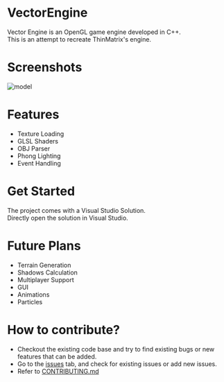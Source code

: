 # VectorEngine
Vector Engine is an OpenGL game engine developed in C++.  
This is an attempt to recreate ThinMatrix's engine.

# Screenshots
![model](https://user-images.githubusercontent.com/45930809/190849922-892e0e39-eb86-4623-a83b-982c3236cc24.gif)

# Features
- Texture Loading
- GLSL Shaders
- OBJ Parser
- Phong Lighting
- Event Handling

# Get Started
The project comes with a Visual Studio Solution.  
Directly open the solution in Visual Studio.

# Future Plans
- Terrain Generation
- Shadows Calculation
- Multiplayer Support
- GUI
- Animations
- Particles

# How to contribute?
- Checkout the existing code base and try to find existing bugs or new features that can be added.
- Go to the [issues](https://github.com/JayNakum/vector-engine/issues) tab, and check for existing issues or add new issues.
- Refer to [CONTRIBUTING.md]()
